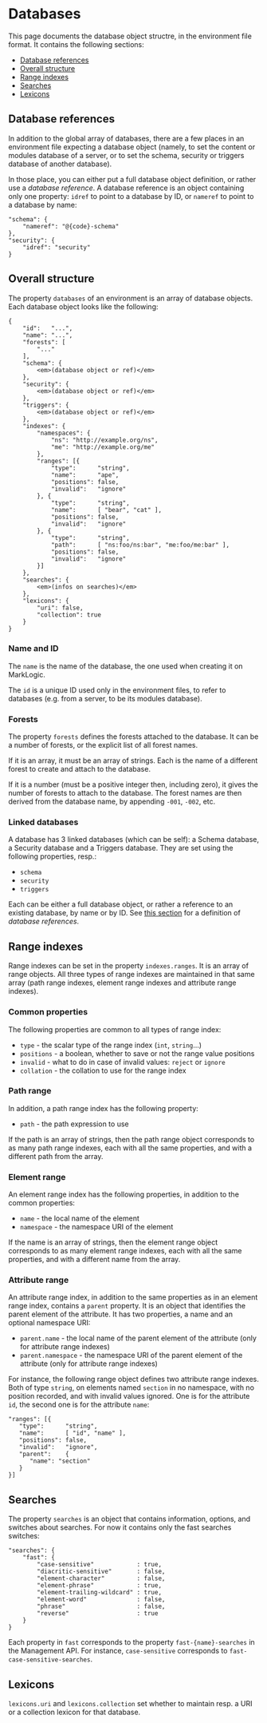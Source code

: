 # Databases

This page documents the database object structre, in the environment file
format.  It contains the following sections:

- [Database references](#database-references)
- [Overall structure](#overall-structure)
- [Range indexes](#range-indexes)
- [Searches](#searches)
- [Lexicons](#lexicons)

## Database references

In addition to the global array of databases, there are a few places in an
environment file expecting a database object (namely, to set the content or
modules database of a server, or to set the schema, security or triggers
database of another database).

In those place, you can either put a full database object definition, or rather
use a *database reference*.  A database reference is an object containing only
one property: `idref` to point to a database by ID, or `nameref` to point to a
database by name:

    "schema": {
        "nameref": "@{code}-schema"
    },
    "security": {
        "idref": "security"
    }

## Overall structure

The property `databases` of an environment is an array of database objects.
Each database object looks like the following:

    {
        "id":   "...",
        "name": "...",
        "forests": [
            "..."
        ],
        "schema": {
            <em>(database object or ref)</em>
        },
        "security": {
            <em>(database object or ref)</em>
        },
        "triggers": {
            <em>(database object or ref)</em>
        },
        "indexes": {
            "namespaces": {
                "ns": "http://example.org/ns",
                "me": "http://example.org/me"
            },
            "ranges": [{
                "type":      "string",
                "name":      "ape",
                "positions": false,
                "invalid":   "ignore"
            }, {
                "type":      "string",
                "name":      [ "bear", "cat" ],
                "positions": false,
                "invalid":   "ignore"
            }, {
                "type":      "string",
                "path":      [ "ns:foo/ns:bar", "me:foo/me:bar" ],
                "positions": false,
                "invalid":   "ignore"
            }]
        },
        "searches": {
            <em>(infos on searches)</em>
        },
        "lexicons": {
            "uri": false,
            "collection": true
        }
    }

### Name and ID

The `name` is the name of the database, the one used when creating it on
MarkLogic.

The `id` is a unique ID used only in the environment files, to refer to
databases (e.g. from a server, to be its modules database).

### Forests

The property `forests` defines the forests attached to the database.  It can be
a number of forests, or the explicit list of all forest names.

If it is an array, it must be an array of strings.  Each is the name of a
different forest to create and attach to the database.

If it is a number (must be a positive integer then, including zero), it gives
the number of forests to attach to the database.  The forest names are then
derived from the database name, by appending `-001`, `-002`, etc.

### Linked databases

A database has 3 linked databases (which can be self): a Schema database, a
Security database and a Triggers database.  They are set using the following
properties, resp.:

- `schema`
- `security`
- `triggers`

Each can be either a full database object, or rather a reference to an existing
database, by name or by ID.  See [this section](environments#databases) for a
definition of *database references*.

## Range indexes

Range indexes can be set in the property `indexes.ranges`.  It is an array of
range objects.  All three types of range indexes are maintained in that same
array (path range indexes, element range indexes and attribute range indexes).

### Common properties

The following properties are common to all types of range index:

- `type` - the scalar type of the range index (`int`, `string`...)
- `positions` - a boolean, whether to save or not the range value positions
- `invalid` - what to do in case of invalid values: `reject` or `ignore`
- `collation` - the collation to use for the range index

### Path range

In addition, a path range index has the following property:

- `path` - the path expression to use

If the path is an array of strings, then the path range object corresponds to as
many path range indexes, each with all the same properties, and with a different
path from the array.

### Element range

An element range index has the following properties, in addition to the common
properties:

- `name` - the local name of the element
- `namespace` - the namespace URI of the element

If the name is an array of strings, then the element range object corresponds to
as many element range indexes, each with all the same properties, and with a
different name from the array.

### Attribute range

An attribute range index, in addition to the same properties as in an element
range index, contains a `parent` property.  It is an object that identifies the
parent element of the attribute.  It has two properties, a name and an optional
namespace URI:

- `parent.name` - the local name of the parent element of the attribute (only
  for attribute range indexes)
- `parent.namespace` - the namespace URI of the parent element of the attribute
  (only for attribute range indexes)

For instance, the following range object defines two attribute range indexes.
Both of type `string`, on elements named `section` in no namespace, with no
position recorded, and with invalid values ignored.  One is for the attribute
`id`, the second one is for the attribute `name`:

    "ranges": [{
       "type":      "string",
       "name":      [ "id", "name" ],
       "positions": false,
       "invalid":   "ignore",
       "parent":    {
          "name": "section"
       }
    }]

## Searches

The property `searches` is an object that contains information, options, and
switches about searches.  For now it contains only the fast searches switches:

    "searches": {
        "fast": {
            "case-sensitive"            : true,
            "diacritic-sensitive"       : false,
            "element-character"         : false,
            "element-phrase"            : true,
            "element-trailing-wildcard" : true,
            "element-word"              : false,
            "phrase"                    : false,
            "reverse"                   : true
        }
    }

Each property in `fast` corresponds to the property `fast-{name}-searches` in
the Management API.  For instance, `case-sensitive` corresponds to
`fast-case-sensitive-searches`.

## Lexicons

`lexicons.uri` and `lexicons.collection` set whether to maintain resp. a URI or
a collection lexicon for that database.
